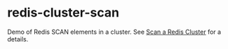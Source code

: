 # redis-cluster-scan
Demo of Redis SCAN elements in a cluster. See [Scan a Redis Cluster](https://www.dontpanicblog.co.uk/2022/07/30/scan-a-redis-cluster/) for a details.
